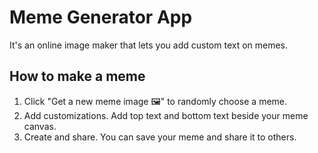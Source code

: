 # Meme Generator App

It's an online image maker that lets you add custom text on memes.

## How to make a meme

1. Click "Get a new meme image 🖼" to randomly choose a meme.
2. Add customizations. Add top text and bottom text beside your meme canvas.
3. Create and share. You can save your meme and share it to others.